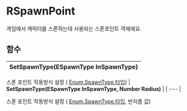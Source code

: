 # **RSpawnPoint**


게임에서 캐릭터를 스폰하는데 사용되는 스폰포인트 객체에요. 
## **함수**

| **SetSpawnType(ESpawnType InSpawnType)** |
| :--- |

스폰 포인트 작동방식 설정 ( [Enum.SpawnType.타입](https://ditoland-utplus.gitbook.io/ditoland/api-reference/enums/spawntype)) 
| **SetSpawnType(ESpawnType InSpawnType, Number Radius)** |
| :--- |

스폰 포인트 작동방식 설정 ( [Enum.SpawnType.타입](https://ditoland-utplus.gitbook.io/ditoland/api-reference/enums/spawntype), 반지름 값) 

